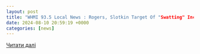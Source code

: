 ```yaml
---
layout: post
title: "WHMI 93.5 Local News : Rogers, Slotkin Target Of "Swatting" Incidents"
date: 2024-08-10 20:59:19 +0000
categories: [news]
---
```


[Читати далі](https://www.whmi.com/news/article/rogers-slotkin-swatting)
